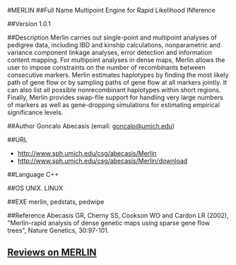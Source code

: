 #MERLIN
##Full Name
Multipoint Engine for Rapid Likelihood INference

##Version
1.0.1

##Description
Merlin carries out single-point and multipoint analyses of pedigree data, including IBD and kinship calculations, nonparametric and variance component linkage analyses, error detection and information content mapping. For multipoint analyses in dense maps, Merlin allows the user to impose constraints on the number of recombinants between consecutive markers. Merlin estimates haplotypes by finding the most likely path of gene flow or by sampling paths of gene flow at all markers jointly. It can also list all possible nonrecombinant haplotypes within short regions. Finally, Merlin provides swap-file support for handling very large numbers of markers as well as gene-dropping simulations for estimating empirical significance levels.

##Author
Goncalo Abecasis (email: goncalo@umich.edu)

##URL
* http://www.sph.umich.edu/csg/abecasis/Merlin
* http://www.sph.umich.edu/csg/abecasis/Merlin/download

##Language
C++

##OS
UNIX. LINUX

##EXE
merlin, pedstats, pedwipe

##Reference
Abecasis GR, Cherny SS, Cookson WO and Cardon LR (2002), "Merlin-rapid analysis of dense genetic maps using sparse gene flow trees", Nature Genetics, 30:97-101.


## [Reviews on MERLIN](https://github.com/gaow/genetic-analysis-software/issues/329)